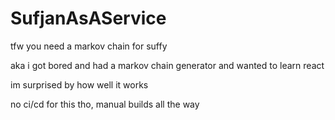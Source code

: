 # SufjanAsAService
tfw you need a markov chain for suffy

aka i got bored and had a markov chain generator and wanted to learn react

im surprised by how well it works

no ci/cd for this tho, manual builds all the way
